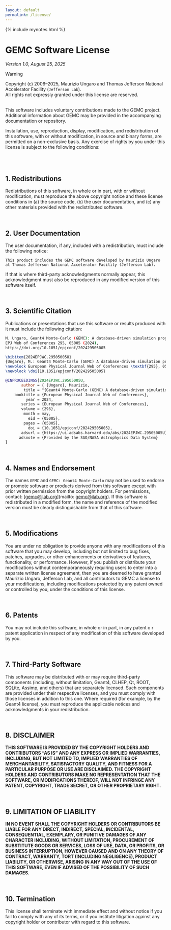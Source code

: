 ```yaml
---
layout: default
permalink: /license/
---
```


{% include mynotes.html %}

[//]: # (Notice: I copied the content of src/LICENSE.md here to have it rendered by Jekyll)

# GEMC Software License

*Version 1.0, August 25, 2025*

> [!WARNING]
> Copyright (c) 2006–2025,
> Maurizio Ungaro and Thomas Jefferson National Accelerator Facility (`Jefferson Lab`).
> <br/>
> All rights not expressly granted under this license are reserved.

<br/>
This software includes voluntary contributions made to the GEMC project.
Additional information about GEMC may be provided in the accompanying
documentation or repository.

Installation, use, reproduction, display, modification, and redistribution of
this software, with or without modification, in source and binary forms, are
permitted on a non-exclusive basis. Any exercise of rights by you under this
license is subject to the following conditions:

<br/><br/>


## 1\. Redistributions

Redistributions of this software, in whole or in part, with or without
modification, must reproduce the above copyright notice and these license
conditions in (a) the source code, (b) the user documentation, and (c) any
other materials provided with the redistributed software.

<br/>


## 2\. User Documentation

The user documentation, if any, included with a redistribution, must
include the following notice:

```
This product includes the GEMC software developed by Maurizio Ungaro
at Thomas Jefferson National Accelerator Facility (Jefferson Lab).
```

If that is where third-party acknowledgments normally appear, this
acknowledgment must also be reproduced in any modified version of this
software itself.

<br/>


## 3\. Scientific Citation

Publications or presentations that use this software
or results produced with it must include the following citation:

```bash
M. Ungaro, Geant4 Monte-Carlo (GEMC): A database-driven simulation program, 
EPJ Web of Conferences 295, 05005 (2024),
https://doi.org/10.1051/epjconf/202429505005
```

```latex
\bibitem{2024EPJWC.29505005U}
{Ungaro}, M.: Geant4 Monte-Carlo (GEMC) A database-driven simulation program.
\newblock European Physical Journal Web of Conferences \textbf{295}, 05005 (2024).
\newblock \doi{10.1051/epjconf/202429505005}
```

```bibtex 
@INPROCEEDINGS{2024EPJWC.29505005U,
       author = { {Ungaro}, Maurizio,
        title = "{Geant4 Monte-Carlo (GEMC) A database-driven simulation program}",
    booktitle = {European Physical Journal Web of Conferences},
         year = 2024,
       series = {European Physical Journal Web of Conferences},
       volume = {295},
        month = may,
          eid = {05005},
        pages = {05005},
          doi = {10.1051/epjconf/202429505005},
       adsurl = {https://ui.adsabs.harvard.edu/abs/2024EPJWC.29505005U},
      adsnote = {Provided by the SAO/NASA Astrophysics Data System}
}
```

<br/>


## 4\. Names and Endorsement

The names `GEMC` and `GEMC: Geant4 Monte-Carlo` may not be used to endorse or promote
software or products derived from this software except with prior written permission
from the copyright holders. For permissions, contact: [gemc@jlab.org](mailto: gemc@jlab.org).
If this software is redistributed in a modified form, the name and reference of the modified
version must be clearly distinguishable from that of this software.

<br/>


## 5\. Modifications

You are under no obligation to provide anyone with any modifications of this software
that you may develop, including but not limited to bug fixes, patches, upgrades, or other
enhancements or derivatives of features, functionality, or performance.
However, if you publish or distribute your modifications without contemporaneously
requiring users to enter into a separate written license agreement, then you are deemed to
have granted Maurizio Ungaro, Jefferson Lab, and all contributors to GEMC a license to your
modifications, including modifications protected by any patent owned or controlled by you,
under the conditions of this license.

<br/>


## 6\. Patents

You may not include this software, in whole or in part, in any patent o
r patent application in respect of any modification of this software developed
by you.

<br/>

## 7\. Third-Party Software

This software may be distributed with or may require third-party components (including,
without limitation, Geant4, CLHEP, Qt, ROOT, SQLite, Assimp, and others) that are separately
licensed. Such components are provided under their respective licenses, and you must comply
with those licenses in addition to this one. Where required (for example, by the Geant4
license), you must reproduce the applicable notices and acknowledgments in your redistribution.

<br/>


## 8\. DISCLAIMER

**THIS SOFTWARE IS PROVIDED BY THE COPYRIGHT HOLDERS AND CONTRIBUTORS “AS IS” AND ANY
EXPRESS OR IMPLIED WARRANTIES, INCLUDING, BUT NOT LIMITED TO, IMPLIED WARRANTIES OF
MERCHANTABILITY, SATISFACTORY QUALITY, AND FITNESS FOR A PARTICULAR PURPOSE OR USE
ARE DISCLAIMED. THE COPYRIGHT HOLDERS AND CONTRIBUTORS MAKE NO REPRESENTATION THAT
THE SOFTWARE, OR MODIFICATIONS THEREOF, WILL NOT INFRINGE ANY PATENT, COPYRIGHT,
TRADE SECRET, OR OTHER PROPRIETARY RIGHT.**

<br/>


## 9\. LIMITATION OF LIABILITY

**IN NO EVENT SHALL THE COPYRIGHT HOLDERS OR CONTRIBUTORS BE LIABLE FOR ANY DIRECT,
INDIRECT, SPECIAL, INCIDENTAL, CONSEQUENTIAL, EXEMPLARY, OR PUNITIVE DAMAGES OF ANY
CHARACTER INCLUDING, WITHOUT LIMITATION, PROCUREMENT OF SUBSTITUTE GOODS OR SERVICES,
LOSS OF USE, DATA, OR PROFITS, OR BUSINESS INTERRUPTION, HOWEVER CAUSED AND ON ANY THEORY
OF CONTRACT, WARRANTY, TORT (INCLUDING NEGLIGENCE), PRODUCT LIABILITY, OR OTHERWISE,
ARISING IN ANY WAY OUT OF THE USE OF THIS SOFTWARE, EVEN IF ADVISED OF THE POSSIBILITY
OF SUCH DAMAGES.**

<br/>


## 10\. Termination

This license shall terminate with immediate effect and without notice if you fail
to comply with any of its terms, or if you institute litigation against any copyright
holder or contributor with regard to this software.